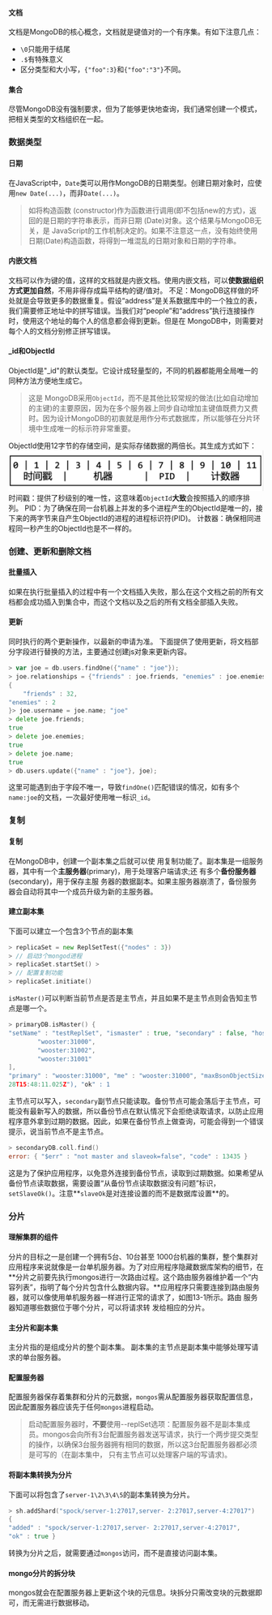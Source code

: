 #### 文档
文档是MongoDB的核心概念，文档就是键值对的一个有序集。有如下注意几点：

- `\0`只能用于结尾
- `.$`有特殊意义
- 区分类型和大小写，`{"foo":3}`和`{"foo":"3"}`不同。
#### 集合
尽管MongoDB没有强制要求，但为了能够更快地查询，我们通常创建一个模式，把相关类型的文档组织在一起。
### 数据类型
#### 日期
在JavaScript中，`Date`类可以用作MongoDB的日期类型。创建日期对象时，应使用`new Date(...)`，而非`Date(...)`。
> 如将构造函数 (constructor)作为函数进行调用(即不包括new的方式)，返回的是日期的字符串表示，而非日期 (Date)对象。这个结果与MongoDB无关，是 JavaScript的工作机制决定的。如果不注意这一点，没有始终使用日期(Date)构造函数，将得到一堆混乱的日期对象和日期的字符串。 

#### 内嵌文档
文档可以作为键的值，这样的文档就是内嵌文档。使用内嵌文档，可以**使数据组织方式更加自然**，不用非得存成扁平结构的键/值对。
不足：MongoDB这样做的坏处就是会导致更多的数据重复。假设“address”是关系数据库中的一个独立的表，我们需要修正地址中的拼写错误。当我们对“people”和“address”执行连接操作时，使用这个地址的每个人的信息都会得到更新。但是在 MongoDB中，则需要对每个人的文档分别修正拼写错误。
#### _id和ObjectId
ObjectId是"_id"的默认类型。它设计成轻量型的，不同的机器都能用全局唯一的同种方法方便地生成它。
> 这是 MongoDB采用`ObjectId`，而不是其他比较常规的做法(比如自动增加的主键)的主要原因，因为在多个服务器上同步自动增加主键值既费力又费时。因为设计MongoDB的初衷就是用作分布式数据库，所以能够在分片环境中生成唯一的标示符非常重要。 

ObjectId使用12字节的存储空间，是实际存储数据的两倍长。其生成方式如下：
![image.png](../static/img/%E6%9D%83%E5%A8%81%E6%8C%87%E5%8D%971.png)
时间戳：提供了秒级别的唯一性，这意味着`ObjectId`**大致**会按照插入的顺序排列。
PID：为了确保在同一台机器上并发的多个进程产生的ObjectId是唯一的，接下来的两字节来自产生ObjectId的进程的进程标识符(PID)。
计数器：确保相同进程同一秒产生的ObjectId也是不一样的。
### 创建、更新和删除文档
#### 批量插入
如果在执行批量插入的过程中有一个文档插入失败，那么在这个文档之前的所有文档都会成功插入到集合中，而这个文档以及之后的所有文档全部插入失败。
#### 更新
同时执行的两个更新操作，以最新的申请为准。
下面提供了使用更新，将文档部分字段进行替换的方法，主要通过创建js对象来更新内容。
```go
> var joe = db.users.findOne({"name" : "joe"}); 
> joe.relationships = {"friends" : joe.friends, "enemies" : joe.enemies};
{
    "friends" : 32,
"enemies" : 2
}> joe.username = joe.name; "joe"
> delete joe.friends;
true
> delete joe.enemies;
true
> delete joe.name;
true
> db.users.update({"name" : "joe"}, joe);
```
这里可能遇到由于字段不唯一，导致`findOne()`匹配错误的情况，如有多个`name:joe`的文档，一次最好使用唯一标识`_id`。
### 复制
#### 复制				 				
在MongoDB中，创建一个副本集之后就可以使 用复制功能了。副本集是一组服务器，其中有一个**主服务器**(primary)，用于处理客户端请求;还 有多个**备份服务器**(secondary)，用于保存主服 务器的数据副本。如果主服务器崩溃了，备份服务 器会自动将其中一个成员升级为新的主服务器。 
#### 建立副本集
下面可以建立一个包含3个节点的副本集
```go
> replicaSet = new ReplSetTest({"nodes" : 3})
> // 启动3个mongod进程
> replicaSet.startSet() >
> // 配置复制功能
> replicaSet.initiate()
```
`isMaster()`可以判断当前节点是否是主节点，并且如果不是主节点则会告知主节点是哪一个。
```go
> primaryDB.isMaster() {
"setName" : "testReplSet", "ismaster" : true, "secondary" : false, "hosts" : [
        "wooster:31000",
        "wooster:31002",
        "wooster:31001"
],
"primary" : "wooster:31000", "me" : "wooster:31000", "maxBsonObjectSize" : 16777216, "localTime" : ISODate("2012-09-
28T15:48:11.025Z"), "ok" : 1
```
主节点可以写入，`secondary`副节点只能读取。备份节点可能会落后于主节点，可能没有最新写入的数据，所以备份节点在默认情况下会拒绝读取请求，以防止应用程序意外拿到过期的数据。因此，如果在备份节点上做查询，可能会得到一个错误提示，说当前节点不是主节点。
```go
> secondaryDB.coll.find()
error: { "$err" : "not master and slaveok=false", "code" : 13435 }
```
这是为了保护应用程序，以免意外连接到备份节点，读取到过期数据。如果希望从备份节点读取数据，需要设置“从备份节点读取数据没有问题”标识，`setSlaveOk()`。注意**`slaveOk`是对连接设置的而不是数据库设置**的。
### 分片
#### 理解集群的组件
分片的目标之一是创建一个拥有5台、10台甚至 1000台机器的集群，整个集群对应用程序来说就像是一台单机服务器。为了对应用程序隐藏数据库架构的细节，在**分片之前要先执行mongos进行一次路由过程。这个路由服务器维护着一个“内容列表”，指明了每个分片包含什么数据内容。**应用程序只需要连接到路由服务器，就可以像使用单机服务器一样进行正常的请求了，如图13-1所示。路由 服务器知道哪些数据位于哪个分片，可以将请求转 发给相应的分片。
#### 主分片和副本集
主分片指的是组成分片的整个副本集。
副本集的主节点是副本集中能够处理写请求的单台服务器。
#### 配置服务器
配置服务器保存着集群和分片的元数据，`mongos`需从配置服务器获取配置信息，因此配置服务器应该先于任何`mongos`进程启动。
> 启动配置服务器时，**不要**使用--replSet选项：配置服务器不是副本集成员。mongos会向所有3台配置服务器发送写请求，执行一个两步提交类型 的操作，以确保3台服务器拥有相同的数据，所以这3台配置服务器都必须是可写的（在副本集中， 只有主节点可以处理客户端的写请求)。 

#### 将副本集转换为分片
下面可以将包含了`server-1\2\3\4\5`的副本集转换为分片。
```go
> sh.addShard("spock/server-1:27017,server- 2:27017,server-4:27017")
{
"added" : "spock/server-1:27017,server- 2:27017,server-4:27017",
"ok" : true }
```
转换为分片之后，就需要通过`mongos`访问，而不是直接访问副本集。
#### mongo分片的拆分块
mongos就会在配置服务器上更新这个块的元信息。块拆分只需改变块的元数据即可，而无需进行数据移动。 

